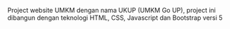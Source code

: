 Project website UMKM dengan nama UKUP (UMKM Go UP), project ini dibangun dengan teknologi HTML, CSS, Javascript dan Bootstrap versi 5
